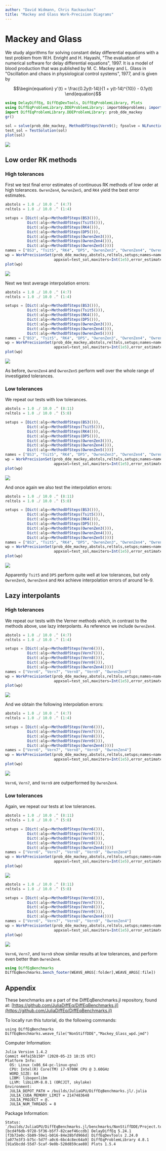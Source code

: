 ```yaml
---
author: "David Widmann, Chris Rackauckas"
title: "Mackey and Glass Work-Precision Diagrams"
---
```



# Mackey and Glass

We study algorithms for solving constant delay differential equations with a test problem from W.H. Enright and H. Hayashi, "The evaluation of numerical software for delay differential equations", 1997. It is a model of blood production that was published by M. C. Mackey and L. Glass in "Oscillation and chaos in physiological control systems", 1977, and is given by
```math
\begin{equation}
 y'(t) = \frac{0.2y(t-14)}{1 + y(t-14)^{10}} - 0.1y(t)
\end{equation}
```

````julia
using DelayDiffEq, DiffEqDevTools, DiffEqProblemLibrary, Plots
using DiffEqProblemLibrary.DDEProblemLibrary: importddeproblems; importddeproblems()
import DiffEqProblemLibrary.DDEProblemLibrary: prob_dde_mackey
gr()

sol = solve(prob_dde_mackey, MethodOfSteps(Vern9(); fpsolve = NLFunctional(; max_iter = 1000)); reltol=1e-14, abstol=1e-14)
test_sol = TestSolution(sol)
plot(sol)
````


![](figures/Mackey_Glass_wpd_1_1.png)



## Low order RK methods

### High tolerances

First we test final error estimates of continuous RK methods of low order at high tolerances. `OwrenZen4`, `OwrenZen5`, and `RK4` yield the best error estimates.

````julia
abstols = 1.0 ./ 10.0 .^ (4:7)
reltols = 1.0 ./ 10.0 .^ (1:4)

setups = [Dict(:alg=>MethodOfSteps(BS3())),
          Dict(:alg=>MethodOfSteps(Tsit5())),
          Dict(:alg=>MethodOfSteps(RK4())),
          Dict(:alg=>MethodOfSteps(DP5())),
          Dict(:alg=>MethodOfSteps(OwrenZen3())),
          Dict(:alg=>MethodOfSteps(OwrenZen4())),
          Dict(:alg=>MethodOfSteps(OwrenZen5()))]
names = ["BS3", "Tsit5", "RK4", "DP5", "OwrenZen3", "OwrenZen4", "OwrenZen5"]
wp = WorkPrecisionSet(prob_dde_mackey,abstols,reltols,setups;names=names,
                      appxsol=test_sol,maxiters=Int(1e5),error_estimate=:final)
plot(wp)
````


![](figures/Mackey_Glass_wpd_2_1.png)



Next we test average interpolation errors:

````julia
abstols = 1.0 ./ 10.0 .^ (4:7)
reltols = 1.0 ./ 10.0 .^ (1:4)

setups = [Dict(:alg=>MethodOfSteps(BS3())),
          Dict(:alg=>MethodOfSteps(Tsit5())),
          Dict(:alg=>MethodOfSteps(RK4())),
          Dict(:alg=>MethodOfSteps(DP5())),
          Dict(:alg=>MethodOfSteps(OwrenZen3())),
          Dict(:alg=>MethodOfSteps(OwrenZen4())),
          Dict(:alg=>MethodOfSteps(OwrenZen5()))]
names = ["BS3", "Tsit5", "RK4", "DP5", "OwrenZen3", "OwrenZen4", "OwrenZen5"]
wp = WorkPrecisionSet(prob_dde_mackey,abstols,reltols,setups;names=names,
                      appxsol=test_sol,maxiters=Int(1e5),error_estimate=:L2)
plot(wp)
````


![](figures/Mackey_Glass_wpd_3_1.png)



As before, `OwrenZen4` and `OwrenZen5` perform well over the whole range of investigated tolerances.

### Low tolerances

We repeat our tests with low tolerances.

````julia
abstols = 1.0 ./ 10.0 .^ (8:11)
reltols = 1.0 ./ 10.0 .^ (5:8)

setups = [Dict(:alg=>MethodOfSteps(BS3())),
          Dict(:alg=>MethodOfSteps(Tsit5())),
          Dict(:alg=>MethodOfSteps(RK4())),
          Dict(:alg=>MethodOfSteps(DP5())),
          Dict(:alg=>MethodOfSteps(OwrenZen3())),
          Dict(:alg=>MethodOfSteps(OwrenZen4())),
          Dict(:alg=>MethodOfSteps(OwrenZen5()))]
names = ["BS3", "Tsit5", "RK4", "DP5", "OwrenZen3", "OwrenZen4", "OwrenZen5"]
wp = WorkPrecisionSet(prob_dde_mackey,abstols,reltols,setups;names=names,
                      appxsol=test_sol,maxiters=Int(1e5),error_estimate=:final)
plot(wp)
````


![](figures/Mackey_Glass_wpd_4_1.png)



And once again we also test the interpolation errors:

````julia
abstols = 1.0 ./ 10.0 .^ (8:11)
reltols = 1.0 ./ 10.0 .^ (5:8)

setups = [Dict(:alg=>MethodOfSteps(BS3())),
          Dict(:alg=>MethodOfSteps(Tsit5())),
          Dict(:alg=>MethodOfSteps(RK4())),
          Dict(:alg=>MethodOfSteps(DP5())),
          Dict(:alg=>MethodOfSteps(OwrenZen3())),
          Dict(:alg=>MethodOfSteps(OwrenZen4())),
          Dict(:alg=>MethodOfSteps(OwrenZen5()))]
names = ["BS3", "Tsit5", "RK4", "DP5", "OwrenZen3", "OwrenZen4", "OwrenZen5"]
wp = WorkPrecisionSet(prob_dde_mackey,abstols,reltols,setups;names=names,
                      appxsol=test_sol,maxiters=Int(1e5),error_estimate=:L2)
plot(wp)
````


![](figures/Mackey_Glass_wpd_5_1.png)



Apparently `Tsit5` and `DP5` perform quite well at low tolerances, but only `OwrenZen5`, `OwrenZen4` and `RK4` achieve interpolation errors of around 1e-9.

## Lazy interpolants

### High tolerances

We repeat our tests with the Verner methods which, in contrast to the methods above, use lazy interpolants. As reference we include `OwrenZen4`.

````julia
abstols = 1.0 ./ 10.0 .^ (4:7)
reltols = 1.0 ./ 10.0 .^ (1:4)

setups = [Dict(:alg=>MethodOfSteps(Vern6())),
          Dict(:alg=>MethodOfSteps(Vern7())),
          Dict(:alg=>MethodOfSteps(Vern8())),
          Dict(:alg=>MethodOfSteps(Vern9())),
          Dict(:alg=>MethodOfSteps(OwrenZen4()))]
names = ["Vern6", "Vern7", "Vern8", "Vern9", "OwrenZen4"]
wp = WorkPrecisionSet(prob_dde_mackey,abstols,reltols,setups;names=names,
                      appxsol=test_sol,maxiters=Int(1e5),error_estimate=:final)
plot(wp)
````


![](figures/Mackey_Glass_wpd_6_1.png)



And we obtain the following interpolation errors:

````julia
abstols = 1.0 ./ 10.0 .^ (4:7)
reltols = 1.0 ./ 10.0 .^ (1:4)

setups = [Dict(:alg=>MethodOfSteps(Vern6())),
          Dict(:alg=>MethodOfSteps(Vern7())),
          Dict(:alg=>MethodOfSteps(Vern8())),
          Dict(:alg=>MethodOfSteps(Vern9())),
          Dict(:alg=>MethodOfSteps(OwrenZen4()))]
names = ["Vern6", "Vern7", "Vern8", "Vern9", "OwrenZen4"]
wp = WorkPrecisionSet(prob_dde_mackey,abstols,reltols,setups;names=names,
                      appxsol=test_sol,maxiters=Int(1e5),error_estimate=:L2)
plot(wp)
````


![](figures/Mackey_Glass_wpd_7_1.png)



`Vern6`, `Vern7`, and `Vern9` are outperformed by `OwrenZen4`.

### Low tolerances

Again, we repeat our tests at low tolerances.

````julia
abstols = 1.0 ./ 10.0 .^ (8:11)
reltols = 1.0 ./ 10.0 .^ (5:8)

setups = [Dict(:alg=>MethodOfSteps(Vern6())),
          Dict(:alg=>MethodOfSteps(Vern7())),
          Dict(:alg=>MethodOfSteps(Vern8())),
          Dict(:alg=>MethodOfSteps(Vern9())),
          Dict(:alg=>MethodOfSteps(OwrenZen4()))]
names = ["Vern6", "Vern7", "Vern8", "Vern9", "OwrenZen4"]
wp = WorkPrecisionSet(prob_dde_mackey,abstols,reltols,setups;names=names,
                      appxsol=test_sol,maxiters=Int(1e5),error_estimate=:final)
plot(wp)
````


![](figures/Mackey_Glass_wpd_8_1.png)

````julia
abstols = 1.0 ./ 10.0 .^ (8:11)
reltols = 1.0 ./ 10.0 .^ (5:8)

setups = [Dict(:alg=>MethodOfSteps(Vern6())),
          Dict(:alg=>MethodOfSteps(Vern7())),
          Dict(:alg=>MethodOfSteps(Vern8())),
          Dict(:alg=>MethodOfSteps(Vern9())),
          Dict(:alg=>MethodOfSteps(OwrenZen4()))]
names = ["Vern6", "Vern7", "Vern8", "Vern9", "OwrenZen4"]
wp = WorkPrecisionSet(prob_dde_mackey,abstols,reltols,setups;names=names,
                      appxsol=test_sol,maxiters=Int(1e5),error_estimate=:L2)
plot(wp)
````


![](figures/Mackey_Glass_wpd_9_1.png)



`Vern6`, `Vern7`, and `Vern9` show similar results at low tolerances, and perform even better than `OwrenZen4`.

````julia
using DiffEqBenchmarks
DiffEqBenchmarks.bench_footer(WEAVE_ARGS[:folder],WEAVE_ARGS[:file])
````



## Appendix

These benchmarks are a part of the DiffEqBenchmarks.jl repository, found at: [https://github.com/JuliaDiffEq/DiffEqBenchmarks.jl](https://github.com/JuliaDiffEq/DiffEqBenchmarks.jl)

To locally run this tutorial, do the following commands:

```
using DiffEqBenchmarks
DiffEqBenchmarks.weave_file("NonStiffDDE","Mackey_Glass_wpd.jmd")
```

Computer Information:

```
Julia Version 1.4.2
Commit 44fa15b150* (2020-05-23 18:35 UTC)
Platform Info:
  OS: Linux (x86_64-pc-linux-gnu)
  CPU: Intel(R) Core(TM) i7-9700K CPU @ 3.60GHz
  WORD_SIZE: 64
  LIBM: libopenlibm
  LLVM: libLLVM-8.0.1 (ORCJIT, skylake)
Environment:
  JULIA_DEPOT_PATH = /builds/JuliaGPU/DiffEqBenchmarks.jl/.julia
  JULIA_CUDA_MEMORY_LIMIT = 2147483648
  JULIA_PROJECT = @.
  JULIA_NUM_THREADS = 8

```

Package Information:

```
Status: `/builds/JuliaGPU/DiffEqBenchmarks.jl/benchmarks/NonStiffDDE/Project.toml`
[bcd4f6db-9728-5f36-b5f7-82caef46ccdb] DelayDiffEq 5.24.1
[f3b72e0c-5b89-59e1-b016-84e28bfd966d] DiffEqDevTools 2.24.0
[a077e3f3-b75c-5d7f-a0c6-6bc4c8ec64a9] DiffEqProblemLibrary 4.8.1
[91a5bcdd-55d7-5caf-9e0b-520d859cae80] Plots 1.5.4
```

